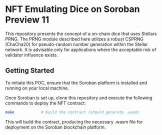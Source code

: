 # NFT Emulating Dice on Soroban Preview 11

This repository presents the concept of a on-chain dice that uses Stellars PRNG. The PRNG module described here utilizes a robust CSPRNG (ChaCha20) for pseudo-random number generation within the Stellar network. It is advisable only for applications where the acceptable risk of validator influence exists.

## Getting Started

To initiate this POC, ensure that the Soroban platform is installed and running on your local machine.

Once Soroban is set up, clone this repository and execute the following commands to deploy the NFT contract:

```bash
make            # build the contract (should generate .wasm)
```

This will build the contract, producing the necessary .wasm file for deployment on the Soroban blockchain platform.